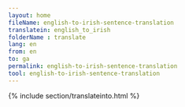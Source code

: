 ```yaml
---
layout: home
fileName: english-to-irish-sentence-translation
translatein: english_to_irish
folderName : translate
lang: en
from: en
to: ga
permalink: english-to-irish-sentence-translation
tool: english-to-irish-sentence-translation
---
```

{% include section/translateinto.html %}